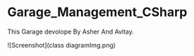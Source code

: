 # Garage_Management_CSharp
This Garage devolope By Asher And Avitay.

![Screenshot](class diagramImg.png)
